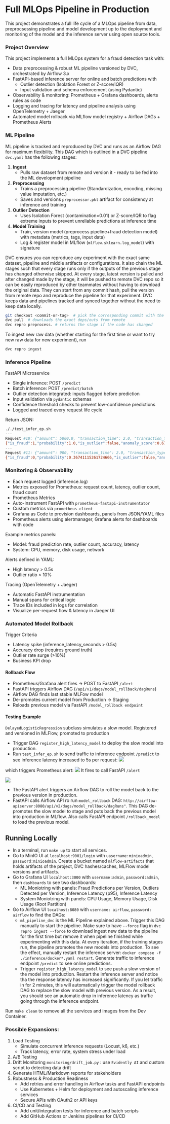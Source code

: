 # Full MLOps Pipeline in Production 
This project demonstrates a full life cycle of a MLOps pipeline from data, preprocsessing pipeline and model development up to the deployment and monitoring of the model and the inference server using open source tools.

### Project Overview
This project implements a full MLOps system for a fraud detection task with:
- Data preprocessing & robust ML pipeline versioned by DVC, orchestrated by Airflow 3.x
- FastAPI-based inference server for online and batch predictions with 
  - Outlier detection (Isolation Forest or Z-score/IQR)
  - Input validation and schema enforcement (using Pydantic)
- Observability & monitoring: Prometheus + Grafana dashboards, alerts rules as code
- Logging and tracing for latency and pipeline analysis using OpenTelemetry + Jaeger
- Automated model rollback via MLflow model registry + Airflow DAGs +  Prometheus Alerts

### ML Pipeline
ML pipeline is tracked and reproduced by DVC and runs as an Airflow DAG for maximum flexibility. This DAG which is outlined in a DVC pipeline `dvc.yaml` has the following stages:
1. **Ingest**
   - Pulls raw dataset from remote and version it - ready to be fed into the ML development pipeline
2. **Preprocessing**
   - Trains a preprocessing pipeline (Standardization, encoding, missing value imputation, etc.)
   - Saves and versions `preprocessor.pkl` artifact for consistency at inference and training
3. **Outlier Detection**
    - Uses Isolation Forest (contamination=0.01) or Z-score/IQR to flag extreme inputs to prevent unreliable predictions at inference time
4. **Model Training**
    - Train, version model (preprocess pipeline+fraud detection model) with metadata (metrics, tags, input data)
    - Log & register model in MLflow (`mlflow.sklearn.log_model`) with signature

DVC ensures you can reproduce any experiment with the exact same dataset, pipeline and middle artifacts or configurations. It also chain the ML stages such that every stage runs only if the outputs of the previous stage has changed otherwise skipped. At every stage, latest version is pulled and after changed made by the stage, it will be pushed to remote DVC repo so it can be easily reproduced by other teammates without having to download the original data. They can start from any commit hash, pull the version from remote repo and reproduce the pipeline for that experiment. DVC keeps data and pipelines tracked and synced together without the need to keep data locally.

```sh
git checkout <commit-or-tag>  # pick the corresponding commit with the version
dvc pull  # downloads the exact deps/outs from remote
dvc repro preprocess. # returns the stage if the code has changed
```
To ingest new raw data (whether starting for the first time or want to try new raw data for new experiment), run

```sh
dvc repro ingest
``` 

### Inference Pipeline
FastAPI Microservice
   - Single inference: POST `/predict`
   - Batch inference: POST `/predict/batch`
   - Outlier detection integrated: inputs flagged before prediction
   - Input validation via `pydantic` schemas
   - Confidence threshold checks to prevent low-confidence predictions
   - Logged and traced every request life cycle


Return JSON:
```sh
././test_infer_ep.sh
---
Request #10: {"amount": 5000.0, "transaction_time": 2.0, "transaction_type": "online", "location_region": "Asia"}
{"is_fraud":1,"probability":1.0,"is_outlier":false,"anomaly_score":0.6764662176126935,"review_required":true,"version":"v20250821_170631","message":"Prediction Successful."}
---
Request #11: {"amount": 900, "transaction_time": 2.0, "transaction_type": "online", "location_region": "EU"}
{"is_fraud":0,"probability":0.36741115261724666,"is_outlier":false,"anomaly_score":0.6674423395914119,"review_required":false,"version":"v20250821_170631","message":"Prediction Successful."}
```

### Monitoring & Observability
- Each request logged (inference.log)
- Metrics exposed for Prometheus: request count, latency, outlier count, fraud count
- Prometheus Metrics
- Auto-instrument FastAPI with `prometheus-fastapi-instrumentator`
- Custom metrics via `prometheus-client`
- Grafana as Code to provision dashboards, panels from JSON/YAML files
- Prometheus alerts using alertmanager, Grafana alerts for dashboards with code

Example metrics panels:
- Model: fraud prediction rate, outlier count, accuracy, latency
- System: CPU, memory, disk usage, network

Alerts defined in YAML:
- High latency > 0.5s
- Outlier ratio > 10%

Tracing (OpenTelemetry + Jaeger)
- Automatic FastAPI instrumentation
- Manual spans for critical logic
- Trace IDs included in logs for correlation
- Visualize per-request flow & latency in Jaeger UI

### Automated Model Rollback
Trigger Criteria
- Latency spike (inference_latency_seconds > 0.5s)
- Accuracy drop (requires ground truth)
- Outlier rate surge (>10%)
- Business KPI drop

#### Rollback Flow
- Prometheus/Grafana alert fires → POST to FastAPI `/alert`
- FastAPI triggers Airflow DAG (`/api/v1/dags/model_rollback/dagRuns`)
- Airflow DAG finds last stable MLFow model
- De-promotes current model from Production → Staging
- Reloads previous model via FastAPI `/model_rollback endpoint`

#### Testing Example
`DelayedLogisticRegression` subclass simulates a slow model. Registered and versioned in MLFlow, promoted to production

- Trigger DAG `register_high_latency_model` to deploy the slow model into production.
- Run `test_infer_ep.sh` to send traffic to inference endpoint `/predict` to see inference latency increased to 5s per request: 
![](./images/latency_increase.png)

which triggers Prometheus alert: 
![](./images/alert-fires.png)
It fires to call FastAPI `/alert`

![](./images/alert_received.png)
- The FastAPI alert triggers an Airflow DAG to roll the model back to the previous version in production.  
- FastAPI calls Airflow API ro run `model_rollback` DAG: `http://airflow-apiserver:8080/api/v2/dags/model_rollback/dagRuns"`. This DAG de-promotes the slow model to stage and puts back the previous model into production in MLflow. Also calls FastAPI endpoint `/rollback_model` to load the previous model.


## Running Locally
- In a terminal, run `make up` to start all services.
- Go to MinIO UI at `localhost:9001/login` with `uasername:minioadmin`, `password:minioadmin`. Create a bucket named `mlflow-artifacts` that holds artifacts of the project, DVC hashes/caches, MLFlow model versions and artifacts.
- Go to Grafana UI `localhost:3000` with `username:admin`, `password:admin`, then `dashboards` to see two dashboards:
   - ML Moniotring with panels: Fraud Predictions per Version, Outliers Detected per Version, Inference Latency (p95), Inference Latency 
   - System Moniotring with panels: CPU Usage, Memory Usage, Disk Usage (Root Partition)
- Go to Airflow UI `localhost:8080` with `username: airflow`, `password: airflow` to find the DAGs:
   - `ml_pipeline_dvc` is the ML Pipeline explained above. Trigger this DAG manually to start the pipeline. Make sure to have `--force` flag in `dvc repro ingest --force` to download ingest new data to the pipeline for the first time but remove it when pipeline finished while experimenting with this data. At every iteration, if the training stages run, the pipeline promotes the new models into production. To see the effect, manually restart the inference server: `docker compose -f ./inference/docker*.yaml restart`. Generate traffic to inference endpoint `/predict` to see online predictions.
   - Trigger `register_high_latency_model` to see push a slow version of the model into production. Restart the inference server and notice tha the response latency has increased significantly. If you let traffic in for 2 minutes, this will automatically trigger the model rollback DAG to replace the slow model with previous version. As a result, you should see an automatic drop in inference latency as traffic going through the inference endpoint.

Run `make clean` to remove all the services and images from the Dev Container.

### Possible Expansions:
1. Load Testing
   - Simulate concurrent inference requests (Locust, k6, etc.)
   - Track latency, error rate, system stress under load
2. A/B Testing
3. Drift Monitoring `monitoring/drift_job.py` : use `Evidently AI` and custom script to detecting data drift
4. Generate HTML/Markdown reports for stakeholders
5. Robustness & Production Readiness
    - Add retries and error handling in Airflow tasks and FastAPI endpoints
    - Use Kubernetes + Helm for deployment and autoscaling inference services
    - Secure APIs with OAuth2 or API keys
6. CI/CD and Testing
    - Add unit/integration tests for inference and batch scripts
    - Add GitHub Actions or Jenkins pipelines for CI/CD